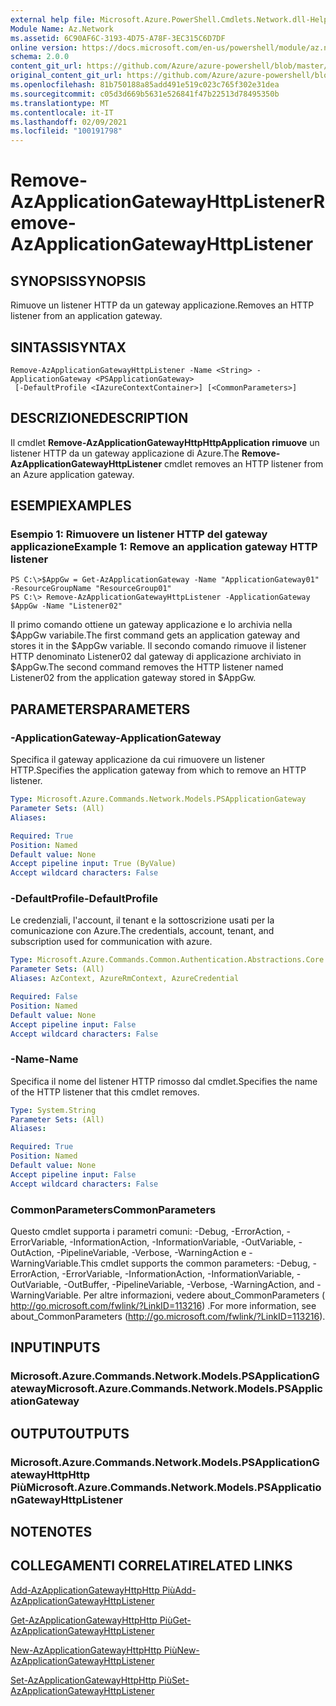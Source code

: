 ```yaml
---
external help file: Microsoft.Azure.PowerShell.Cmdlets.Network.dll-Help.xml
Module Name: Az.Network
ms.assetid: 6C90AF6C-3193-4D75-A78F-3EC315C6D7DF
online version: https://docs.microsoft.com/en-us/powershell/module/az.network/remove-azapplicationgatewayhttplistener
schema: 2.0.0
content_git_url: https://github.com/Azure/azure-powershell/blob/master/src/Network/Network/help/Remove-AzApplicationGatewayHttpListener.md
original_content_git_url: https://github.com/Azure/azure-powershell/blob/master/src/Network/Network/help/Remove-AzApplicationGatewayHttpListener.md
ms.openlocfilehash: 81b750188a85add491e519c023c765f302e31dea
ms.sourcegitcommit: c05d3d669b5631e526841f47b22513d78495350b
ms.translationtype: MT
ms.contentlocale: it-IT
ms.lasthandoff: 02/09/2021
ms.locfileid: "100191798"
---
```

# <span data-ttu-id="dbe54-101">Remove-AzApplicationGatewayHttpListener</span><span class="sxs-lookup"><span data-stu-id="dbe54-101">Remove-AzApplicationGatewayHttpListener</span></span>

## <span data-ttu-id="dbe54-102">SYNOPSIS</span><span class="sxs-lookup"><span data-stu-id="dbe54-102">SYNOPSIS</span></span>
<span data-ttu-id="dbe54-103">Rimuove un listener HTTP da un gateway applicazione.</span><span class="sxs-lookup"><span data-stu-id="dbe54-103">Removes an HTTP listener from an application gateway.</span></span>

## <span data-ttu-id="dbe54-104">SINTASSI</span><span class="sxs-lookup"><span data-stu-id="dbe54-104">SYNTAX</span></span>

```
Remove-AzApplicationGatewayHttpListener -Name <String> -ApplicationGateway <PSApplicationGateway>
 [-DefaultProfile <IAzureContextContainer>] [<CommonParameters>]
```

## <span data-ttu-id="dbe54-105">DESCRIZIONE</span><span class="sxs-lookup"><span data-stu-id="dbe54-105">DESCRIPTION</span></span>
<span data-ttu-id="dbe54-106">Il cmdlet **Remove-AzApplicationGatewayHttpHttpApplication rimuove** un listener HTTP da un gateway applicazione di Azure.</span><span class="sxs-lookup"><span data-stu-id="dbe54-106">The **Remove-AzApplicationGatewayHttpListener** cmdlet removes an HTTP listener from an Azure application gateway.</span></span>

## <span data-ttu-id="dbe54-107">ESEMPI</span><span class="sxs-lookup"><span data-stu-id="dbe54-107">EXAMPLES</span></span>

### <span data-ttu-id="dbe54-108">Esempio 1: Rimuovere un listener HTTP del gateway applicazione</span><span class="sxs-lookup"><span data-stu-id="dbe54-108">Example 1: Remove an application gateway HTTP listener</span></span>
```
PS C:\>$AppGw = Get-AzApplicationGateway -Name "ApplicationGateway01" -ResourceGroupName "ResourceGroup01"
PS C:\> Remove-AzApplicationGatewayHttpListener -ApplicationGateway $AppGw -Name "Listener02"
```

<span data-ttu-id="dbe54-109">Il primo comando ottiene un gateway applicazione e lo archivia nella $AppGw variabile.</span><span class="sxs-lookup"><span data-stu-id="dbe54-109">The first command gets an application gateway and stores it in the $AppGw variable.</span></span>
<span data-ttu-id="dbe54-110">Il secondo comando rimuove il listener HTTP denominato Listener02 dal gateway di applicazione archiviato in $AppGw.</span><span class="sxs-lookup"><span data-stu-id="dbe54-110">The second command removes the HTTP listener named Listener02 from the application gateway stored in $AppGw.</span></span>

## <span data-ttu-id="dbe54-111">PARAMETERS</span><span class="sxs-lookup"><span data-stu-id="dbe54-111">PARAMETERS</span></span>

### <span data-ttu-id="dbe54-112">-ApplicationGateway</span><span class="sxs-lookup"><span data-stu-id="dbe54-112">-ApplicationGateway</span></span>
<span data-ttu-id="dbe54-113">Specifica il gateway applicazione da cui rimuovere un listener HTTP.</span><span class="sxs-lookup"><span data-stu-id="dbe54-113">Specifies the application gateway from which to remove an HTTP listener.</span></span>

```yaml
Type: Microsoft.Azure.Commands.Network.Models.PSApplicationGateway
Parameter Sets: (All)
Aliases:

Required: True
Position: Named
Default value: None
Accept pipeline input: True (ByValue)
Accept wildcard characters: False
```

### <span data-ttu-id="dbe54-114">-DefaultProfile</span><span class="sxs-lookup"><span data-stu-id="dbe54-114">-DefaultProfile</span></span>
<span data-ttu-id="dbe54-115">Le credenziali, l'account, il tenant e la sottoscrizione usati per la comunicazione con Azure.</span><span class="sxs-lookup"><span data-stu-id="dbe54-115">The credentials, account, tenant, and subscription used for communication with azure.</span></span>

```yaml
Type: Microsoft.Azure.Commands.Common.Authentication.Abstractions.Core.IAzureContextContainer
Parameter Sets: (All)
Aliases: AzContext, AzureRmContext, AzureCredential

Required: False
Position: Named
Default value: None
Accept pipeline input: False
Accept wildcard characters: False
```

### <span data-ttu-id="dbe54-116">-Name</span><span class="sxs-lookup"><span data-stu-id="dbe54-116">-Name</span></span>
<span data-ttu-id="dbe54-117">Specifica il nome del listener HTTP rimosso dal cmdlet.</span><span class="sxs-lookup"><span data-stu-id="dbe54-117">Specifies the name of the HTTP listener that this cmdlet removes.</span></span>

```yaml
Type: System.String
Parameter Sets: (All)
Aliases:

Required: True
Position: Named
Default value: None
Accept pipeline input: False
Accept wildcard characters: False
```

### <span data-ttu-id="dbe54-118">CommonParameters</span><span class="sxs-lookup"><span data-stu-id="dbe54-118">CommonParameters</span></span>
<span data-ttu-id="dbe54-119">Questo cmdlet supporta i parametri comuni: -Debug, -ErrorAction, -ErrorVariable, -InformationAction, -InformationVariable, -OutVariable, -OutAction, -PipelineVariable, -Verbose, -WarningAction e -WarningVariable.</span><span class="sxs-lookup"><span data-stu-id="dbe54-119">This cmdlet supports the common parameters: -Debug, -ErrorAction, -ErrorVariable, -InformationAction, -InformationVariable, -OutVariable, -OutBuffer, -PipelineVariable, -Verbose, -WarningAction, and -WarningVariable.</span></span> <span data-ttu-id="dbe54-120">Per altre informazioni, vedere about_CommonParameters ( http://go.microsoft.com/fwlink/?LinkID=113216) .</span><span class="sxs-lookup"><span data-stu-id="dbe54-120">For more information, see about_CommonParameters (http://go.microsoft.com/fwlink/?LinkID=113216).</span></span>

## <span data-ttu-id="dbe54-121">INPUT</span><span class="sxs-lookup"><span data-stu-id="dbe54-121">INPUTS</span></span>

### <span data-ttu-id="dbe54-122">Microsoft.Azure.Commands.Network.Models.PSApplicationGateway</span><span class="sxs-lookup"><span data-stu-id="dbe54-122">Microsoft.Azure.Commands.Network.Models.PSApplicationGateway</span></span>

## <span data-ttu-id="dbe54-123">OUTPUT</span><span class="sxs-lookup"><span data-stu-id="dbe54-123">OUTPUTS</span></span>

### <span data-ttu-id="dbe54-124">Microsoft.Azure.Commands.Network.Models.PSApplicationGatewayHttpHttp Più</span><span class="sxs-lookup"><span data-stu-id="dbe54-124">Microsoft.Azure.Commands.Network.Models.PSApplicationGatewayHttpListener</span></span>

## <span data-ttu-id="dbe54-125">NOTE</span><span class="sxs-lookup"><span data-stu-id="dbe54-125">NOTES</span></span>

## <span data-ttu-id="dbe54-126">COLLEGAMENTI CORRELATI</span><span class="sxs-lookup"><span data-stu-id="dbe54-126">RELATED LINKS</span></span>

[<span data-ttu-id="dbe54-127">Add-AzApplicationGatewayHttpHttp Più</span><span class="sxs-lookup"><span data-stu-id="dbe54-127">Add-AzApplicationGatewayHttpListener</span></span>](./Add-AzApplicationGatewayHttpListener.md)

[<span data-ttu-id="dbe54-128">Get-AzApplicationGatewayHttpHttp Più</span><span class="sxs-lookup"><span data-stu-id="dbe54-128">Get-AzApplicationGatewayHttpListener</span></span>](./Get-AzApplicationGatewayHttpListener.md)

[<span data-ttu-id="dbe54-129">New-AzApplicationGatewayHttpHttp Più</span><span class="sxs-lookup"><span data-stu-id="dbe54-129">New-AzApplicationGatewayHttpListener</span></span>](./New-AzApplicationGatewayHttpListener.md)

[<span data-ttu-id="dbe54-130">Set-AzApplicationGatewayHttpHttp Più</span><span class="sxs-lookup"><span data-stu-id="dbe54-130">Set-AzApplicationGatewayHttpListener</span></span>](./Set-AzApplicationGatewayHttpListener.md)


